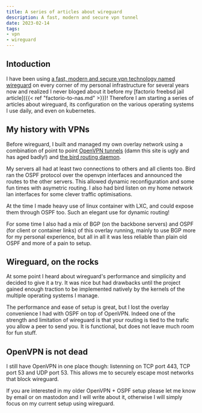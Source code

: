 ```yaml
---
title: A series of articles about wireguard
description: A fast, modern and secure vpn tunnel
date: 2023-02-14
tags:
- vpn
- wireguard
---
```


## Intoduction

I have been using [a fast, modern and secure vpn technology named wireguard](https://www.wireguard.com/) on every corner of my personal infrastructure for several years now and realized I never bloged about it before my [factorio freebsd jail article]({{< ref "factorio-to-nas.md" >}})! Therefore I am starting a series of articles about wireguard, its configuration on the various operating systems I use daily, and even on kubernetes.

## My history with VPNs

Before wireguard, I built and managed my own overlay network using a combination of point to point [OpenVPN tunnels](https://openvpn.net/source-code/) (damn this site is ugly and has aged badly!) and [the bird routing daemon](https://www.wireguard.com/).

My servers all had at least two connections to others and all clients too. Bird ran the OSPF protocol over the openvpn interfaces and announced the routes to the other servers. This allowed dynamic reconfiguration and some fun times with asymetric routing. I also had bird listen on my home network lan interfaces for some clever traffic optimisations.

At the time I made heavy use of linux container with LXC, and could expose them through OSPF too. Such an elegant use for dynamic routing!

For some time I also had a mix of BGP (on the backbone servers) and OSPF (for client or container links) of this overlay running, mainly to use BGP more for my personal experience, but all in all it was less reliable than plain old OSPF and more of a pain to setup.

## Wireguard, on the rocks

At some point I heard about wireguard's performance and simplicity and decided to give it a try. It was nice but had drawbacks until the project gained enough traction to be implemented natively by the kernels of the multiple operating systems I manage.

The performance and ease of setup is great, but I lost the overlay convenience I had with OSPF on top of OpenVPN. Indeed one of the strength and limitation of wireguard is that your routing is tied to the trafic you allow a peer to send you. It is functional, but does not leave much room for fun stuff.

## OpenVPN is not dead

I still have OpenVPN in one place though: listenning on TCP port 443, TCP port 53 and UDP port 53. This allows me to securely escape most networks that block wireguard.

If you are interested in my older OpenVPN + OSPF setup please let me know by email or on mastodon and I will write about it, otherwise I will simply focus on my current setup using wireguard.
